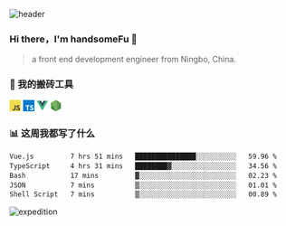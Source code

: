 ![header](https://raw.githubusercontent.com/fzq1998/fzq1998/master/header.png)

### Hi there，I'm handsomeFu 👋

> a front end development engineer from Ningbo, China.

### 🔧 我的搬砖工具
<code><img height="20" src="https://raw.githubusercontent.com/github/explore/80688e429a7d4ef2fca1e82350fe8e3517d3494d/topics/javascript/javascript.png" alt="javascript"></code>
<code><img height="20" src="https://raw.githubusercontent.com/github/explore/80688e429a7d4ef2fca1e82350fe8e3517d3494d/topics/typescript/typescript.png" alt="typescript"></code>
<code><img height="20" src="https://raw.githubusercontent.com/github/explore/80688e429a7d4ef2fca1e82350fe8e3517d3494d/topics/vue/vue.png" alt="vue"></code>
<code><img height="20" src="https://raw.githubusercontent.com/github/explore/80688e429a7d4ef2fca1e82350fe8e3517d3494d/topics/nodejs/nodejs.png" alt="nodejs"></code>



### 📊 这周我都写了什么
<!--START_SECTION:waka-->

```txt
Vue.js         7 hrs 51 mins   ███████████████░░░░░░░░░░   59.96 %
TypeScript     4 hrs 31 mins   ████████▓░░░░░░░░░░░░░░░░   34.56 %
Bash           17 mins         ▓░░░░░░░░░░░░░░░░░░░░░░░░   02.23 %
JSON           7 mins          ▒░░░░░░░░░░░░░░░░░░░░░░░░   01.01 %
Shell Script   7 mins          ▒░░░░░░░░░░░░░░░░░░░░░░░░   00.89 %
```

<!--END_SECTION:waka-->


![expedition](https://raw.githubusercontent.com/fzq1998/fzq1998/master/expedition.gif)

